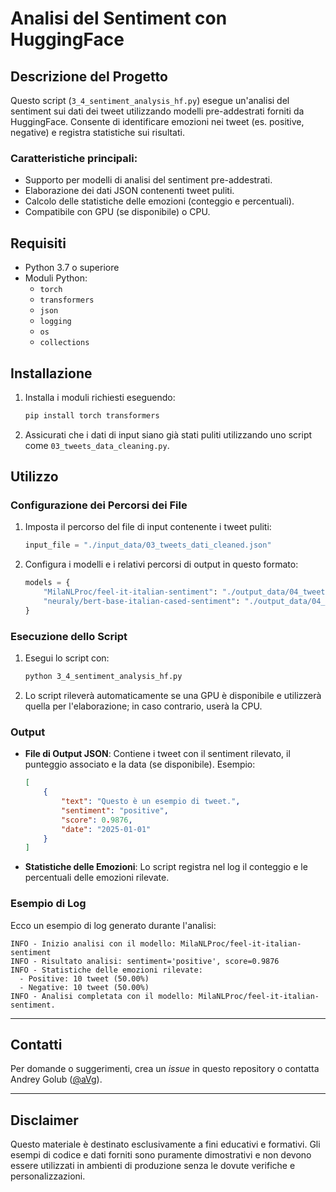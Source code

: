 
# Analisi del Sentiment con HuggingFace

## Descrizione del Progetto

Questo script (`3_4_sentiment_analysis_hf.py`) esegue un'analisi del sentiment sui dati dei tweet utilizzando modelli pre-addestrati forniti da HuggingFace. Consente di identificare emozioni nei tweet (es. positive, negative) e registra statistiche sui risultati.

### Caratteristiche principali:
- Supporto per modelli di analisi del sentiment pre-addestrati.
- Elaborazione dei dati JSON contenenti tweet puliti.
- Calcolo delle statistiche delle emozioni (conteggio e percentuali).
- Compatibile con GPU (se disponibile) o CPU.

## Requisiti

- Python 3.7 o superiore
- Moduli Python:
  - `torch`
  - `transformers`
  - `json`
  - `logging`
  - `os`
  - `collections`

## Installazione

1. Installa i moduli richiesti eseguendo:
   ```bash
   pip install torch transformers
   ```
2. Assicurati che i dati di input siano già stati puliti utilizzando uno script come `03_tweets_data_cleaning.py`.

## Utilizzo

### Configurazione dei Percorsi dei File

1. Imposta il percorso del file di input contenente i tweet puliti:
   ```python
   input_file = "./input_data/03_tweets_dati_cleaned.json"
   ```
2. Configura i modelli e i relativi percorsi di output in questo formato:
   ```python
   models = {
       "MilaNLProc/feel-it-italian-sentiment": "./output_data/04_tweets_sentiment_analysis_feel_it.json",
       "neuraly/bert-base-italian-cased-sentiment": "./output_data/04_tweets_sentiment_analysis_bert_italian.json"
   }
   ```

### Esecuzione dello Script

1. Esegui lo script con:
   ```bash
   python 3_4_sentiment_analysis_hf.py
   ```

2. Lo script rileverà automaticamente se una GPU è disponibile e utilizzerà quella per l'elaborazione; in caso contrario, userà la CPU.

### Output

- **File di Output JSON**: Contiene i tweet con il sentiment rilevato, il punteggio associato e la data (se disponibile). Esempio:
  ```json
  [
      {
          "text": "Questo è un esempio di tweet.",
          "sentiment": "positive",
          "score": 0.9876,
          "date": "2025-01-01"
      }
  ]
  ```

- **Statistiche delle Emozioni**: Lo script registra nel log il conteggio e le percentuali delle emozioni rilevate.

### Esempio di Log

Ecco un esempio di log generato durante l'analisi:
```
INFO - Inizio analisi con il modello: MilaNLProc/feel-it-italian-sentiment
INFO - Risultato analisi: sentiment='positive', score=0.9876
INFO - Statistiche delle emozioni rilevate:
  - Positive: 10 tweet (50.00%)
  - Negative: 10 tweet (50.00%)
INFO - Analisi completata con il modello: MilaNLProc/feel-it-italian-sentiment.
```
---

## Contatti

Per domande o suggerimenti, crea un *issue* in questo repository o contatta Andrey Golub ([@aVg](https://www.linkedin.com/in/andreygolub/)).

---

## Disclaimer

Questo materiale è destinato esclusivamente a fini educativi e formativi. Gli esempi di codice e dati forniti sono puramente dimostrativi e non devono essere utilizzati in ambienti di produzione senza le dovute verifiche e personalizzazioni.

